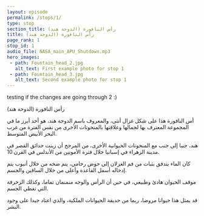 ```yaml
---
layout: episode
permalink: /stops/1/
type: stop
section_title: رأس النافورة (الدوحة هند)
title: رأس النافورة (الدوحة هند)
page_rank: 1
stop_id: 1
audio_file: NASA_main_APU_Shutdown.mp3
hero_images:
 - path: Fountain_head_2.jpg
   alt_text: First example photo for stop 1
 - path: Fountain_head_3.jpg
   alt_text: Second example photo for stop 1
---
```


testing if the changes are going through 2 :)

رأس النافورة (الدوحة هند)

أس النافورة هذا على شكل غزال أنثى، والمعروف باسم الدوحة هند، هو أحد أبرز ما في المجموعة المعترف بها لجمالها وعلاقتها بالمنحوتات الأخرى من نفس الفترة من غرب البحر الأبيض المتوسط.

هند، جنبا إلى جنب مع المنحوتات الحيوانية الأخرى، من المرجح أن زينت حدائق القصر في مدينة الزهراء في إسبانيا خلال فترة الأمويين من الأندلس في القرن 10.

كان الماء يتدفق بثبات من فم الغزلان إلى حوض رخامي، يتم ضخه من خلال أنبوب يتم إدخاله أسفل القاعدة وأعلى من خلال الساقين والجسم.

موقف الحيوان هادئ وطبيعي، في حين أن الرأس والوجه منمنمان تماما، وكذلك الزخرفة التي تغطي الجسم.

قد يمثل هذا حيوانا مروضا، ربما من حديقة الحيوانات الملكية، والذي اعتاد جيدا على وجود البشر.
